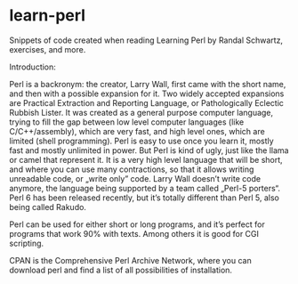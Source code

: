 learn-perl
==========

Snippets of code created when reading Learning Perl by Randal Schwartz, exercises, and more.

Introduction:

Perl is a backronym: the creator, Larry Wall, first came with the short name, and then with a possible expansion for it. Two widely accepted expansions are Practical Extraction and Reporting Language, or Pathologically Eclectic Rubbish Lister. It was created as a general purpose computer language, trying to fill the gap between low level computer languages (like C/C++/assembly), which are very fast, and high level ones, which are limited (shell programming). Perl is easy to use once you learn it, mostly fast and mostly unlimited in power. But Perl is kind of ugly, just like the llama or camel that represent it. It is a very high level language that will be short, and where you can use many contractions, so that it allows writing unreadable code, or „write only” code. Larry Wall doesn’t write code anymore, the language being supported by a team called „Perl-5 porters“. Perl 6 has been released recently, but it’s totally different than Perl 5, also being called Rakudo.

Perl can be used for either short or long programs, and it’s perfect for programs that work 90% with texts. Among others it is good for CGI scripting.

CPAN is the Comprehensive Perl Archive Network, where you can download perl and find a list of all possibilities of installation.

